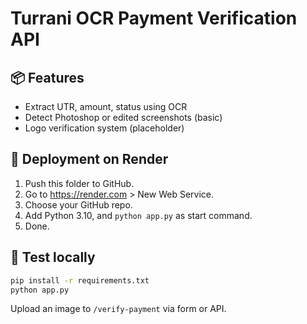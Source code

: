 # Turrani OCR Payment Verification API

## 📦 Features
- Extract UTR, amount, status using OCR
- Detect Photoshop or edited screenshots (basic)
- Logo verification system (placeholder)

## 🚀 Deployment on Render
1. Push this folder to GitHub.
2. Go to https://render.com > New Web Service.
3. Choose your GitHub repo.
4. Add Python 3.10, and `python app.py` as start command.
5. Done.

## 🧪 Test locally
```bash
pip install -r requirements.txt
python app.py
```
Upload an image to `/verify-payment` via form or API.